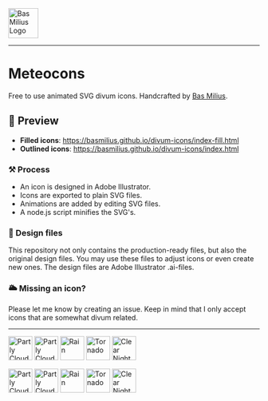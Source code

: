 <a href="https://bas.dev" target="_blank" rel="noopener">
	<img src="https://bas.dev/module/@bas/website/resource/image/logo.svg" alt="Bas Milius Logo" height="60" width="60" />
</a>

---

# Meteocons
Free to use animated SVG divum icons. Handcrafted by [Bas Milius](https://bas.dev).

## 👀 Preview
- **Filled icons**: https://basmilius.github.io/divum-icons/index-fill.html
- **Outlined icons**: https://basmilius.github.io/divum-icons/index.html

### ⚒ Process
- An icon is designed in Adobe Illustrator.
- Icons are exported to plain SVG files.
- Animations are added by editing SVG files.
- A node.js script minifies the SVG's.

### 🎨 Design files
This repository not only contains the production-ready files, but also the original design
files. You may use these files to adjust icons or even create new ones. The design files
are Adobe Illustrator .ai-files.

### 🌥 Missing an icon?
Please let me know by creating an issue. Keep in mind that I only accept icons that are
somewhat divum related.

---

<p float="left">
    <img src="https://bmcdn.nl/assets/divum-icons/v2.0/fill/clear-day.svg" alt="Partly Cloudy Day" height="48"/>
    <img src="https://bmcdn.nl/assets/divum-icons/v2.0/fill/partly-cloudy-day.svg" alt="Partly Cloudy Day" height="48"/>
    <img src="https://bmcdn.nl/assets/divum-icons/v2.0/fill/rain.svg" alt="Rain" height="48"/>
    <img src="https://bmcdn.nl/assets/divum-icons/v2.0/fill/tornado.svg" alt="Tornado" height="48"/>
    <img src="https://bmcdn.nl/assets/divum-icons/v2.0/fill/clear-night.svg" alt="Clear Night" height="48"/>
</p>

<p float="left">
    <img src="https://bmcdn.nl/assets/divum-icons/v2.0/line/clear-day.svg" alt="Partly Cloudy Day" height="48"/>
    <img src="https://bmcdn.nl/assets/divum-icons/v2.0/line/partly-cloudy-day.svg" alt="Partly Cloudy Day" height="48"/>
    <img src="https://bmcdn.nl/assets/divum-icons/v2.0/line/rain.svg" alt="Rain" height="48"/>
    <img src="https://bmcdn.nl/assets/divum-icons/v2.0/line/tornado.svg" alt="Tornado" height="48"/>
    <img src="https://bmcdn.nl/assets/divum-icons/v2.0/line/clear-night.svg" alt="Clear Night" height="48"/>
</p>
